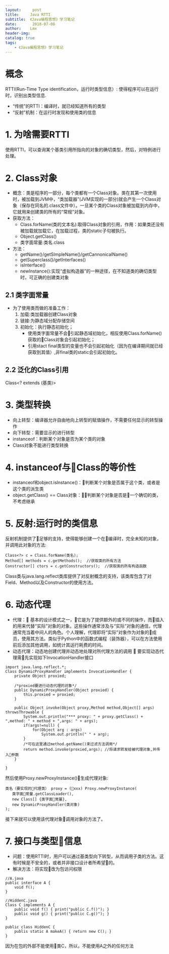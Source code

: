 ```yaml
---
layout:     post
title:     Java RTTI 
subtitle:  《Java编程思想》学习笔记 
date:       2018-07-08
author:    Lmx 
header-img: 
catalog: true
tags: 
    - 《Java编程思想》学习笔记 
---
```


# 概念
RTTI(Run-Time Type identification，运行时类型信息）: 使得程序可以在运行时，识别出类型信息.
- “传统”的RTTI：编译时，就已经知道所有的类型
- “反射”机制：在运行时发现和使用类的信息

# 1. 为啥需要RTTI
使用RTTI，可以查询某个基类引用所指向的对象的确切类型，然后，对特例进行处理。

# 2. Class对象
- 概念：类是程序的一部分，每个类都有一个Class对象。类在其第一次使用时，被加载到JVM中，“类加载器”(JVM实现的一部分)就会产生一个Class对象（保存在同名的.class文件中）。一旦某个类的Class对象被加载到内存中，它就用来创建类的所有的“常规”对象。
- 获取方法：
    - Class.forName(类的文本名):取得Class对象的引用，作用：如果类还没有被加载就加载它，在加载过程，类的static子句被执行。
    - Object.getClass()
    - 类字面常量:类名.class
- 方法：
    - getName()/getSImpleName()/getCannonicalName()
    - getSuperclass()/getInterfaces()
    - isInterface() 
    - newInstance():实现“虚拟构造器”的一种途径，在不知道类的确切类型时，可正确的创建类对象
## 2.1 类字面常量 
- 为了使用类而做的准备工作：
    1. 加载:类加载器创建Class对象
    2. 链接:为静态域分配存储空间
    3. 初始化：执行静态初始化；
        - 使用类字面常量不会引起静态域初始化，相反使用Class.forName()获取的Class对象会引起初始化；
        - 引用stact final类型的变量也不会引起初始化（因为在编译期间就已经获取到其值）,非final类的static会引起初始化。


## 2.2 泛化的Class引用
Class<? extends (基类)>

# 3. 类型转换
- 向上转型：编译器允许自由地向上转型的赋值操作，不需要任何显示的转型操作
- 向下转型：需要显示的进行转型
- instanceof：判断某个对象是否为某个类的对象
- Class对象不能进行类型转换

# 4. instanceof与Class的等价性
- instanceof和object.isInstance()：判断某个对象是否属于这个类，或者是这个类的派生类
- object.getClass() == Class对象：判断某个对象是否是一个确切的类，不考虑继承

# 5. 反射:运行时的类信息 
反射机制提供了足够的支持，使得能够创建一个在编译时，完全未知的对象，并调用此对象的方法:
```
Class<?> c = Class.forName(类名);
Method[] methods = c.getMethods();  //获取类的所有方法
Constructor[] ctors = c.getConstructors();  //获取类的所有构造函数
```
Class类与java.lang.reflect类库提供了对反射概念的支持，该类库包含了对Field、Method以及Constructor的使用方法。
# 6. 动态代理
- 代理： 基本的设计模式之一，它是为了提供额外的或不同的操作，而插入的用来代替“实际”对象的对象。这些操作通常涉及与“实际”对象的通信，代理通常充当着中间人的角色。个人理解，代理即将“实际”对象作为对象的成员，使用其方法。类似于Python中的函数式编程（装饰器），可以在方法使用前后添加其他调用，如统计其运行耗费的时间。
- 动态代理：动态地创建代理并动态地处理对所代理方法的调用
   要实现动态代理需先实现如下InvocationHandler接口
```
import java.lang.reflect.*;
Class DynamicProxyHandler implements InvocationHandler {
    private Object proxied;

    /*proxied要进行动态代理的对象*/
    public DynamicProxyHandler(Object proxied) {
        this.proxied = proxied;
    }

    public Object invoke(Object proxy,Method method,Object[] args) throwsThrowable {
        System.out.println("*** proxy: " + proxy.getClass() + ",method: " + method + ",args: " + args);
        if(args!=null) {
            for(Object arg : args) 
                System.out.println(" " + arg);
        }
        /*可在这里通过method.getName()来过滤方法调用*/
        return method.invoke(proxied,args); //将请求转发给被代理对象,并传入参数
    }

}
```
 然后使用Proxy.newProxyInstance()生成代理对象:
 ```
 类名（要实现的代理类） proxy = (xxx) Proxy.newProxyInstance(
    类字面常量.getClassLoader(),
    new Class[] {类字面常量},
    new DynamicProxyHandler(类对象)  
 );
 ```
 接下来就可以使用该代理对象调用对象的方法了。

 # 7. 接口与类型信息
 - 问题：使用RTTI时，用户可以通过基类型向下转型，从而调用子类的方法。这有时候是不安全的，或者并非接口设计者所希望的。
 - 解决方法：将实现改为包访问权限
```
//A.java
public interface A {
    void f();
}
```
```
//HiddenC.java
Class C implements A {
    public void f() { print("public C.f()"); }
    public void g() { print("public C.g()"); }
}

public class HiddenC {
    publis static A makeA() { return new C(); }
}
```
因为在包的外部不能使用类C，所以，不能使用A之外的任何方法

